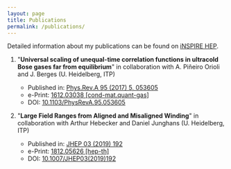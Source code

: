 ```yaml
---
layout: page
title: Publications
permalink: /publications/
---
```


Detailed information about my publications can be found on [iNSPIRE HEP](https://inspirehep.net/authors/1635387?ui-citation-summary=true).


1. "**Universal scaling of unequal-time correlation functions in ultracold Bose gases far from equilibrium**" in collaboration with A. Piñeiro Orioli and J. Berges (U. Heidelberg, ITP)
    * Published in: [Phys.Rev.A 95 (2017) 5, 053605](https://journals.aps.org/pra/abstract/10.1103/PhysRevA.95.053605)
    * e-Print: [1612.03038 [cond-mat.quant-gas]](https://arxiv.org/abs/1612.03038)
    * DOI: [10.1103/PhysRevA.95.053605](https://journals.aps.org/pra/abstract/10.1103/PhysRevA.95.053605)


2. "**Large Field Ranges from Aligned and Misaligned Winding**" in collaboration with Arthur Hebecker and Daniel Junghans (U. Heidelberg, ITP)
    * Published in: [JHEP 03 (2019) 192](https://link.springer.com/article/10.1007/JHEP03(2019)192)
    * e-Print: [1812.05626 [hep-th]](https://arxiv.org/abs/1812.05626)
    * DOI: [10.1007/JHEP03(2019)192](https://link.springer.com/article/10.1007/JHEP03(2019)192)
